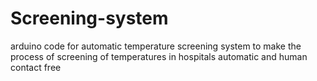 # Screening-system
arduino code for automatic temperature screening system to make the process of screening of temperatures in hospitals automatic and human contact free
